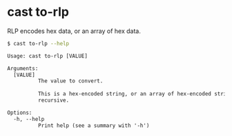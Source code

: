 # cast to-rlp

RLP encodes hex data, or an array of hex data.

```bash
$ cast to-rlp --help
```

```txt
Usage: cast to-rlp [VALUE]

Arguments:
  [VALUE]
          The value to convert.
          
          This is a hex-encoded string, or an array of hex-encoded strings. Can be arbitrarily
          recursive.

Options:
  -h, --help
          Print help (see a summary with '-h')
```